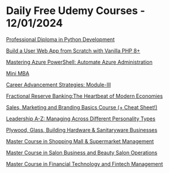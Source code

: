 # Daily Free Udemy Courses - 12/01/2024

[Professional Diploma in Python Development](https://www.udemy.com/course/introduction-to-python-development/?couponCode=841A1F69DD55E0A854B5)
[Build a User Web App from Scratch with Vanilla PHP 8+](https://www.udemy.com/course/create-real-world-php-webapp-from-scratch/?couponCode=825F3BE8293F43755323)
[Mastering Azure PowerShell: Automate Azure Administration](https://www.udemy.com/course/mastering-azure-powershell/?couponCode=874AE0F335926D030408)
[Mini MBA](https://www.udemy.com/course/mini-mba-diploma/?couponCode=DEDF21555FF0EF3B0BCD)
[Career Advancement Strategies: Module-III](https://www.udemy.com/course/career-counselling-module-iii/?couponCode=97DFB30A95CE878077A7)
[Fractional Reserve Banking:The Heartbeat of Modern Economies](https://www.udemy.com/course/exploring-fractional-reserve-banking-the-heartbeat-of-moder/?couponCode=9E20EE493C200D74766C)
[Sales, Marketing and Branding Basics Course (+ Cheat Sheet!)](https://www.udemy.com/course/sales-and-marketing-course-small-online-business-manager/?couponCode=05FB5154332E0D7D4B11)
[Leadership A-Z: Managing Across Different Personality Types](https://www.udemy.com/course/leadership-a-z-managing-across-different-personality-types/?couponCode=8705C54121B84C2A0033)
[Plywood, Glass, Building Hardware & Sanitaryware Businesses](https://www.udemy.com/course/plywood-glass-building-hardware-sanitaryware-businesses/?couponCode=AF2696D1E3E06C2916AC)
[Master Course in Shopping Mall & Supermarket Management](https://www.udemy.com/course/hopping-mall-supermarket-management/?couponCode=3FE2AB4ACA7560F358EA)
[Master Course in Salon Business and Beauty Salon Operations](https://www.udemy.com/course/salon-business-and-beauty-salon-operations/?couponCode=545D84AA00435D20790D)
[Master Course in Financial Technology and Fintech Management](https://www.udemy.com/course/financial-technology-and-fintech-management/?couponCode=5AE60C10ABD49366B7F0)
